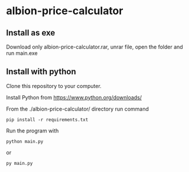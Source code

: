 # albion-price-calculator

## Install as exe

Download only albion-price-calculator.rar, unrar file, open the folder and run main.exe

## Install with python

Clone this repository to your computer.

Install Python from https://www.python.org/downloads/

From the ./albion-price-calculator/ directory run command 

```
pip install -r requirements.txt
```

Run the program with 
```
python main.py
```
or 
```
py main.py
```
